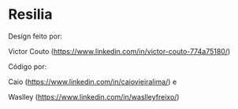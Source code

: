 # Resilia

Design feito por: 

Victor Couto (https://www.linkedin.com/in/victor-couto-774a75180/)


Código por: 

Caio (https://www.linkedin.com/in/caiovieiralima/) e 

Waslley (https://www.linkedin.com/in/waslleyfreixo/)
